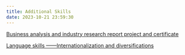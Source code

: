 ```yaml
---
title: Additional Skills
date: 2023-10-21 23:59:30
---
```


[Business analysis and industry research report project and certificate](/skills/ba.html)

[Language skills ——Internationalization and diversifications](/skills/ls.html)